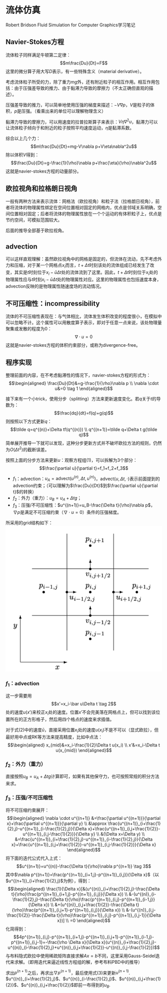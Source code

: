 # 流体仿真
Robert Bridson Fluid Simulation for Computer Graphics学习笔记

## Navier-Stokes方程
流体粒子同样满足牛顿第二定律：
$$m\frac{Du}{Dt}=F$$
这里的微分算子用大写$D$表示，有一些特殊含义（material derivative）。

考虑流体粒子所受的力，除了重力$mg$外，还有附近粒子的相互作用。相互作用包括：由于压强差导致的推力、由于黏滞力导致的摩擦力（不太正确但直观的描述）。

压强差导致的推力，可以简单地使用压强的梯度来描述：$-V\nabla p$，$V$是粒子的体积，$p$是压强。（看乘出来的单位可以理解物理含义）

黏滞力导致的摩擦力，可以用速度的拉普拉斯算子来表示：$V\eta \nabla^2u$，黏滞力可以让流体粒子倾向于和附近的粒子按照平均速度运动，$\eta$是黏滞系数。

综合以上几个力：
$$m\frac{Du}{Dt}=mg-V\nabla p+V\eta\nabla^2u$$
除以体积$V$得到：
$$\frac{Du}{Dt}=g-\frac{1}{\rho}\nabla p+\frac{\eta}{\rho}\nabla^2u$$
这就是navier-stokes方程的动量部分。

## 欧拉视角和拉格朗日视角
一般有两种方法来表示流体：网格法（欧拉视角）和粒子法（拉格朗日视角），前者将流体的物理属性绑定在空间位置相对固定的网格内，优点是邻域关系明确，空间位置相对固定；后者将流体的物理属性放在一个个运动的有体积粒子上，优点是节约空间，可模拟范围较大。

后面的推导全部基于欧拉视角。

## advection
可以这样直观理解：虽然欧拉视角中的网格是固定的，但流体在流动，先不考虑外力和压缩，对于某一个网格点$x_i$而言，$t+\Delta t$时刻该处的流体组成已经发生了改变，其实是$t$时刻位于$x_i-\bar u\Delta t$处的流体流到了这里。因此，$t+\Delta t$时刻位于$x_i$处的物理属性应与$t$时刻$x_i-\bar u\Delta t$处的物理属性对应。这里的物理属性也包括速度本身，advection反映的是物理属性随速度场的流动情况。

## 不可压缩性：incompressibility
流体的不可压缩性表现在：与气体相比，流体发生体积改变的程度很小，在模拟中可以忽略不计。这个属性可以用散度算子表示，即对于任意一点来说，该处物理量聚集或发散的程度为0：
$$\nabla \cdot u=0$$
这就是navier-stokes方程的体积约束部分，或称为divergence-free。

## 程序实现
整理前面的内容，在不考虑黏滞性的情况下，navier-stokes方程的形式为：
$$\begin{aligned}
\frac{Du}{Dt}&=g-\frac{1}{\rho}\nabla p \\ 
\nabla \cdot u&=0 
\tag 1
\end{aligned}$$

接下来有一个小trick，使用分步（splitting）方法来更新速度变化。若$q$关于$t$的导数为：
$$\frac{dq}{dt}=f(q)+g(q)$$
则按照以下方式更新$q$：
$$\tilde q=q^{(n)}+\Delta tf(q^{(n)}) \\ q^{(n+1)}=\tilde q+\Delta t g(\tilde q)$$
简单展开推导一下就可以发现，这种分步更新方式并不破坏欧拉方法的规则，仍然为$O(\Delta t^2)$的截断误差。

按照上面的分步方法来更新$u$：观察方程组(1)，可以拆解为3个部分：
$$\frac{\partial u}{\partial t}=f_1+f_2+f_3$$
- $f_1$：advection：$u_A=\text{advect}(u^{(n)},\Delta t,u^{(n)})$，$\text{advect}(u,\Delta t,\cdot)$表示前面提到的advection约束；（可以理解为$\frac{Du}{Dt}$到$\frac{\partial u}{\partial t}$的转换）
- $f_2$：外力（重力）：$u_B=u_A+\Delta tg$；
- $f_3$：压强/不可压缩性：$u^{(n+1)}=u_B-\frac{\Delta t}{\rho}\nabla p$，$\nabla p$是满足不可压缩约束（$\nabla \cdot u=0$）条件的压强梯度。

所采用的grid结构如下：
![fluid_grid](./blobs/fluid_grid.png)

### $f_1$：advection

这一步需要用
$$x'=x_i-\bar u\Delta t \tag 2$$
处的速度$u(x')$来校正$x_i$处的速度。位置$x'$不会完美落在网格点上，但可以找到该位置所在的正方形格子，然后用四个格点的速度来求插值。

对于式(2)中的速度$\bar u$，直接采用位置$x_i$处的速度$u(x_i)$不是不可以（显式欧拉），但最好用中点或RK等方法来提高精度，比如中点法：
$$\begin{aligned}
x_{mid}&=x_i-\frac{1}{2}\Delta t u(x_i) \\
x'&=x_i-\Delta t u(x_{mid})
\end{aligned}$$

### $f_2$：外力（重力）
直接按照$u_B=u_A+\Delta tg$计算即可，如果有其他保守力，也可按照常规的积分方法来求。

### $f_3$：压强/不可压缩性
将不可压缩约束展开：
$$\begin{aligned}
\nabla \cdot u^{(n+1)} &=\frac{\partial u^{(n+1)}}{\partial x}+\frac{\partial u^{(n+1)}}{\partial y} \\
&\approx \frac{u^{(n+1)}_{i+\frac{1}{2},j}-u^{(n+1)}_{i-\frac{1}{2},j}}{\Delta x}+\frac{u^{(n+1)}_{i,j+\frac{1}{2}}-u^{(n+1)}_{i,j-\frac{1}{2}}}{\Delta y} \\
&(\Delta x=\Delta y) \\
&=\frac{u^{(n+1)}_{i+\frac{1}{2},j}-u^{(n+1)}_{i-\frac{1}{2},j}}{\Delta x}+\frac{u^{(n+1)}_{i,j+\frac{1}{2}}-u^{(n+1)}_{i,j-\frac{1}{2}}}{\Delta x}
\end{aligned}$$
将下面的迭代公式代入上式：
$$u^{(n+1)}=u^{(n)}-\frac{\Delta t}{\rho}\nabla p^{(n+1)} \tag 3$$
其中$\nabla p^{(n+1)}=\frac{p^{(n+1)}_{i+1,j}-p^{(n+1)}_{i,j}}{\Delta x}$（以$u^{(n+1)}_{i+\frac{1}{2},j}$为例），得到：
$$\begin{aligned}
\frac{1}{\Delta x}[&(u^{(n)}_{i+\frac{1}{2},j}-\frac{\Delta t}{\rho}\frac{p^{(n+1)}_{i+1,j}-p^{(n+1)}_{i,j}}{\Delta x}) \\
&-(u^{(n)}_{i-\frac{1}{2},j}-\frac{\Delta t}{\rho}\frac{p^{(n+1)}_{i,j}-p^{(n+1)}_{i-1,j}}{\Delta x}) \\
&+(u^{(n)}_{i,j+\frac{1}{2}}-\frac{\Delta t}{\rho}\frac{p^{(n+1)}_{i,j+1}-p^{(n+1)}_{i,j}}{\Delta x}) \\
&-(u^{(n)}_{i,j-\frac{1}{2}}-\frac{\Delta t}{\rho}\frac{p^{(n+1)}_{i,j}-p^{(n+1)}_{i,j-1}}{\Delta x})] \\
=0
\end{aligned}$$
化简得到：
$$4p^{(n+1)}_{i,j}-p^{(n+1)}_{i+1,j}-p^{(n+1)}_{i,j+1}-p^{(n+1)}_{i-1,j}-p^{(n+1)}_{i,j-1}=-\frac{\rho \Delta x}{\Delta x}(u^{(n)}_{i+\frac{1}{2},j}-u^{(n)}_{i-\frac{1}{2},j}+u^{(n)}_{i,j+\frac{1}{2}}-u^{(n)}_{i,j-\frac{1}{2}})$$
与布料隐式欧拉中使用稀疏矩阵直接求解$Ax=b$不同，这里采用Gauss-Seidel迭代来求解。（即用迭代来逼近线性方程组的解，参考布料PBD中的推导）

求出$p^{(n+1)}$之后，再求出$\nabla p^{(n+1)}$，最后使用式(3)来更新$u^{(n+1)}$. $u^{(n)}_{i+\frac{1}{2},j}$、$u^{(n)}_{i-\frac{1}{2},j}$、$u^{(n)}_{i,j+\frac{1}{2}}$、$u^{(n)}_{i,j+\frac{1}{2}}$即前一布得到的$u_B$.

